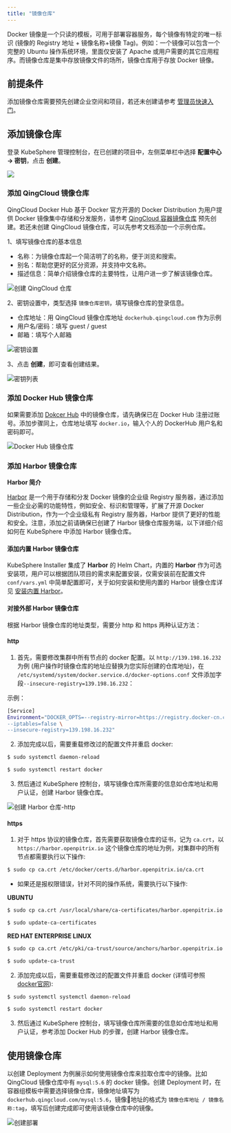 ```yaml
---
title: "镜像仓库"
---
```


Docker 镜像是一个只读的模板，可用于部署容器服务，每个镜像有特定的唯一标识 (镜像的 Registry 地址 + 镜像名称+镜像 Tag)。例如：一个镜像可以包含一个完整的 Ubuntu 操作系统环境，里面仅安装了 Apache 或用户需要的其它应用程序。而镜像仓库是集中存放镜像文件的场所，镜像仓库用于存放 Docker 镜像。

## 前提条件

添加镜像仓库需要预先创建企业空间和项目，若还未创建请参考 [管理员快速入门](../../quick-start/admin-quick-start)。

## 添加镜像仓库

登录 KubeSphere 管理控制台，在已创建的项目中，左侧菜单栏中选择 **配置中心 → 密钥**，点击 **创建**。

![](https://pek3b.qingstor.com/kubesphere-docs/png/20190514094405.png)


### 添加 QingCloud 镜像仓库

QingCloud Docker Hub 基于 Docker 官方开源的 Docker Distribution 为用户提供 Docker 镜像集中存储和分发服务，请参考 [QingCloud 容器镜像仓库](https://docs.qingcloud.com/product/container/docker_hub.html) 预先创建。若还未创建 QingCloud 镜像仓库，可以先参考文档添加一个示例仓库。

1、填写镜像仓库的基本信息

- 名称：为镜像仓库起一个简洁明了的名称，便于浏览和搜索。
- 别名：帮助您更好的区分资源，并支持中文名称。
- 描述信息：简单介绍镜像仓库的主要特性，让用户进一步了解该镜像仓库。

![创建 QingCloud 仓库](/ae-image-registry-basic.png) 

2、密钥设置中，类型选择 `镜像仓库密钥`，填写镜像仓库的登录信息。

- 仓库地址：用 QingCloud 镜像仓库地址 `dockerhub.qingcloud.com` 作为示例
- 用户名/密码：填写 guest / guest
- 邮箱：填写个人邮箱

![密钥设置](/dockerhub-advanced-setting.png)

3、点击 **创建**，即可查看创建结果。

![密钥列表](/dockerhub-created-successfully.png)


### 添加 Docker Hub 镜像仓库

如果需要添加 [Dokcer Hub](https://hub.docker.com/) 中的镜像仓库，请先确保已在 Docker Hub 注册过账号。添加步骤同上，仓库地址填写 `docker.io`，输入个人的 DockerHub 用户名和密码即可。

![Docker Hub 镜像仓库](/add-dockerhub.png)


### 添加 Harbor 镜像仓库

**Harbor 简介**

[Harbor](http://vmware.github.io/harbor/) 是一个用于存储和分发 Docker 镜像的企业级 Registry 服务器，通过添加一些企业必需的功能特性，例如安全、标识和管理等，扩展了开源 Docker Distribution，作为一个企业级私有 Registry 服务器，Harbor 提供了更好的性能和安全。注意，添加之前请确保已创建了 Harbor 镜像仓库服务端，以下详细介绍如何在 KubeSphere 中添加 Harbor 镜像仓库。

#### 添加内置 Harbor 镜像仓库

KubeSphere Installer 集成了 **Harbor** 的 Helm Chart，内置的 **Harbor** 作为可选安装项，用户可以根据团队项目的需求来配置安装，仅需安装前在配置文件 `conf/vars.yml` 中简单配置即可，关于如何安装和使用内置的 Harbor 镜像仓库详见 [安装内置 Harbor](../../installation/harbor-installation)。

#### 对接外部 Harbor 镜像仓库

根据 Harbor 镜像仓库的地址类型，需要分 http 和 https 两种认证方法：

#### http

1. 首先，需要修改集群中所有节点的 docker 配置。以 `http://139.198.16.232` 为例 (用户操作时镜像仓库的地址应替换为您实际创建的仓库地址)，在 `/etc/systemd/system/docker.service.d/docker-options.conf` 文件添加字段`--insecure-registry=139.198.16.232`：

 示例：

```bash
[Service]
Environment="DOCKER_OPTS=--registry-mirror=https://registry.docker-cn.com --insecure-registry=10.233.0.0/18 --graph=/var/lib/docker --log-opt max-size=50m --log-opt max-file=5 \
--iptables=false \
--insecure-registry=139.198.16.232"
```

2. 添加完成以后，需要重载修改过的配置文件并重启 docker:

```bash
$ sudo systemctl daemon-reload
```

```bash
$ sudo systemctl restart docker
```

3. 然后通过 KubeSphere 控制台，填写镜像仓库所需要的信息如仓库地址和用户认证，创建 Harbor 镜像仓库。

![创建 Harbor 仓库-http](/ae-harbor-http.png)

#### https

1. 对于 https 协议的镜像仓库，首先需要获取镜像仓库的证书，记为 `ca.crt`，以 `https://harbor.openpitrix.io` 这个镜像仓库的地址为例，对集群中的所有节点都需要执行以下操作:

```bash 
$ sudo cp ca.crt /etc/docker/certs.d/harbor.openpitrix.io/ca.crt
```

- 如果还是报权限错误，针对不同的操作系统，需要执行以下操作:

**UBUNTU**

```bash
$ sudo cp ca.crt /usr/local/share/ca-certificates/harbor.openpitrix.io.ca.crt
```
```bash
$ sudo update-ca-certificates
```
**RED HAT ENTERPRISE LINUX**

```bash
$ sudo cp ca.crt /etc/pki/ca-trust/source/anchors/harbor.openpitrix.io.ca.crt
```
```bash
$ sudo update-ca-trust
```

2. 添加完成以后，需要重载修改过的配置文件并重启 docker (详情可参照 [docker官网](https://docs.docker.com/registry/insecure/#troubleshoot-insecure-registry)):

```bash
$ sudo systemctl systemctl daemon-reload
```

```bash
$ sudo systemctl restart docker
```

3. 然后通过 KubeSphere 控制台，填写镜像仓库所需要的信息如仓库地址和用户认证，参考添加 Docker Hub 的步骤，创建 Harbor 镜像仓库。

## 使用镜像仓库

以创建 Deployment 为例展示如何使用镜像仓库来拉取仓库中的镜像。比如 QingCloud 镜像仓库中有 `mysql:5.6` 的 docker 镜像。创建 Deployment 时，在容器组模板中需要选择镜像仓库，镜像地址填写为 `dockerhub.qingcloud.com/mysql:5.6`，镜像地址的格式为 `镜像仓库地址 / 镜像名称:tag`，填写后创建完成即可使用该镜像仓库中的镜像。
   
![创建部署](/ae-docker-hub-setting.png)

